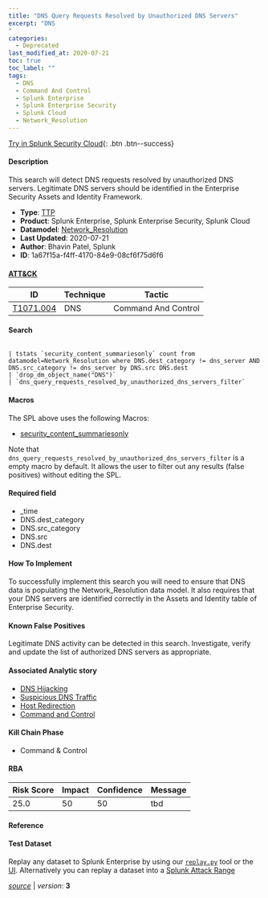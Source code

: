 ```yaml
---
title: "DNS Query Requests Resolved by Unauthorized DNS Servers"
excerpt: "DNS
"
categories:
  - Deprecated
last_modified_at: 2020-07-21
toc: true
toc_label: ""
tags:
  - DNS
  - Command And Control
  - Splunk Enterprise
  - Splunk Enterprise Security
  - Splunk Cloud
  - Network_Resolution
---
```




[Try in Splunk Security Cloud](https://www.splunk.com/en_us/cyber-security.html){: .btn .btn--success}

#### Description

This search will detect DNS requests resolved by unauthorized DNS servers. Legitimate DNS servers should be identified in the Enterprise Security Assets and Identity Framework.

- **Type**: [TTP](https://github.com/splunk/security_content/wiki/object-Analytic-Types)
- **Product**: Splunk Enterprise, Splunk Enterprise Security, Splunk Cloud
- **Datamodel**: [Network_Resolution](https://docs.splunk.com/Documentation/CIM/latest/User/NetworkResolution)
- **Last Updated**: 2020-07-21
- **Author**: Bhavin Patel, Splunk
- **ID**: 1a67f15a-f4ff-4170-84e9-08cf6f75d6f6


#### [ATT&CK](https://attack.mitre.org/)

| ID             | Technique        |  Tactic             |
| -------------- | ---------------- |-------------------- |
| [T1071.004](https://attack.mitre.org/techniques/T1071/004/) | DNS | Command And Control |

#### Search

```

| tstats `security_content_summariesonly` count from datamodel=Network_Resolution where DNS.dest_category != dns_server AND DNS.src_category != dns_server by DNS.src DNS.dest 
| `drop_dm_object_name("DNS")` 
| `dns_query_requests_resolved_by_unauthorized_dns_servers_filter` 
```

#### Macros
The SPL above uses the following Macros:
* [security_content_summariesonly](https://github.com/splunk/security_content/blob/develop/macros/security_content_summariesonly.yml)

Note that `dns_query_requests_resolved_by_unauthorized_dns_servers_filter` is a empty macro by default. It allows the user to filter out any results (false positives) without editing the SPL.

#### Required field
* _time
* DNS.dest_category
* DNS.src_category
* DNS.src
* DNS.dest


#### How To Implement
To successfully implement this search you will need to ensure that DNS data is populating the Network_Resolution data model. It also requires that your DNS servers are identified correctly in the Assets and Identity table of Enterprise Security.

#### Known False Positives
Legitimate DNS activity can be detected in this search. Investigate, verify and update the list of authorized DNS servers as appropriate.

#### Associated Analytic story
* [DNS Hijacking](/stories/dns_hijacking)
* [Suspicious DNS Traffic](/stories/suspicious_dns_traffic)
* [Host Redirection](/stories/host_redirection)
* [Command and Control](/stories/command_and_control)


#### Kill Chain Phase
* Command & Control



#### RBA

| Risk Score  | Impact      | Confidence   | Message      |
| ----------- | ----------- |--------------|--------------|
| 25.0 | 50 | 50 | tbd |




#### Reference


#### Test Dataset
Replay any dataset to Splunk Enterprise by using our [`replay.py`](https://github.com/splunk/attack_data#using-replaypy) tool or the [UI](https://github.com/splunk/attack_data#using-ui).
Alternatively you can replay a dataset into a [Splunk Attack Range](https://github.com/splunk/attack_range#replay-dumps-into-attack-range-splunk-server)



[*source*](https://github.com/splunk/security_content/tree/develop/detections/deprecated/dns_query_requests_resolved_by_unauthorized_dns_servers.yml) \| *version*: **3**